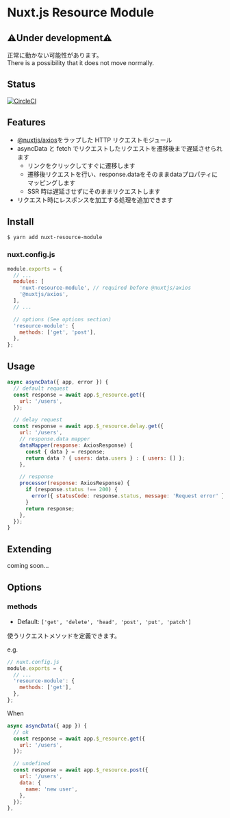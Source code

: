 # Nuxt.js Resource Module

## ⚠️Under development⚠️

正常に動かない可能性があります。  
There is a possibility that it does not move normally.

## Status

[![CircleCI](https://circleci.com/gh/mya-ake/nuxt-resource-module/tree/master.svg?style=svg)](https://circleci.com/gh/mya-ake/nuxt-resource-module/tree/master)

## Features

- [@nuxtjs/axios](https://github.com/nuxt-community/axios-module)をラップした HTTP リクエストモジュール
- asyncData と fetch でリクエストしたリクエストを遷移後まで遅延させられます
  - リンクをクリックしてすぐに遷移します
  - 遷移後リクエストを行い、response.dataをそのままdataプロパティにマッピングします
  - SSR 時は遅延させずにそのままリクエストします
- リクエスト時にレスポンスを加工する処理を追加できます

## Install

```
$ yarn add nuxt-resource-module
```

### nuxt.config.js

```JavaScript
module.exports = {
  // ...
  modules: [
    'nuxt-resource-module', // required before @nuxtjs/axios
    '@nuxtjs/axios',
  ],
  // ...

  // options (See options section)
  'resource-module': {
    methods: ['get', 'post'],
  },
};
```

## Usage

```JavaScript
async asyncData({ app, error }) {
  // default request
  const response = await app.$_resource.get({
    url: '/users',
  });

  // delay request
  const response = await app.$_resource.delay.get({
    url: '/users',
    // response.data mapper
    dataMapper(response: AxiosResponse) {
      const { data } = response;
      return data ? { users: data.users } : { users: [] };
    },

    // response 
    processor(response: AxiosResponse) {
      if (response.status !== 200) {
        error({ statusCode: response.status, message: 'Request error' })
      }
      return response;
    },
  });
}
```

## Extending

coming soon...

## Options

### methods

- Default: `['get', 'delete', 'head', 'post', 'put', 'patch']`

使うリクエストメソッドを定義できます。


e.g.

```JavaScript
// nuxt.config.js
module.exports = {
  // ...
  'resource-module': {
    methods: ['get'],
  },
};
```

When

```JavaScript
async asyncData({ app }) {
  // ok
  const response = await app.$_resource.get({
    url: '/users',
  });

  // undefined
  const response = await app.$_resource.post({
    url: '/users',
    data: {
      name: 'new user',
    },
  });
},
```